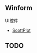 ## Winform


UI控件

* [ScottPlot](https://github.com/ScottPlot/ScottPlot)


## TODO

<!-- .Net【WinForm】BindingSource -->